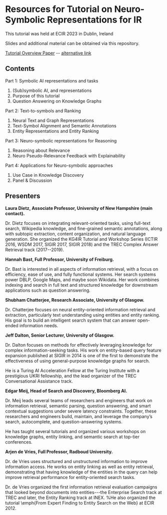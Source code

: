 # Resources for Tutorial on Neuro-Symbolic Representations for IR

This tutorial was held at ECIR 2023 in Dublin, Ireland


Slides and additional material can be obtained via this repository.


[Tutorial Overview Paper](https://dlnext.acm.org/doi/10.1007/978-3-031-28241-6_33?)  -- [alternative link](https://www.cs.unh.edu/~dietz/appendix/dietz2023neurosymbolic.pdf)

## Contents

Part 1: Symbolic AI representations and tasks 
   1. (Sub)symbolic AI, and representations
   2. Purpose of this tutorial
   3. Question Answering on Knowledge Graphs

Part 2:  Text-to-symbols and Ranking
   1. Neural Text and Graph Representations 
   2. Text-Symbol Alignment and Semantic Annotations
   3. Entity Representations and Entity Ranking

Part 3: Neuro-symbolic representations for Reasoning 
  1. Reasoning about  Relevance
  2. Neuro Pseudo-Relevance Feedback with Explainability

Part 4: Applications for Neuro-symbolic approaches
  1. Use Case in Knowledge Discovery
  2. Panel \& Discussion


## Presenters



**Laura Dietz, Associate Professor, University
of New Hampshire (main contact).**

Dr. Dietz focuses on integrating relevant-oriented tasks, using full-text search,  Wikipedia knowledge, and fine-grained semantic annotations, along with subtopic extraction, content organization, and natural language generation. She organized the KG4IR Tutorial and Workshop Series (ICTIR 2016, WSDM 2017, SIGIR 2017, SIGIR 2018) and the TREC Complex Answer Retrieval track (2017--2019).


**Hannah Bast, Full Professor, University of Freiburg.**

Dr. Bast is interested in all aspects of information retrieval, with a focus on efficiency, ease of use, and fully functional systems. Her search systems power DBLP, Google Maps, and maybe soon Wikidata.  Her work combines indexing and search in full text and structured knowledge for downstream applications such as question answering.



**Shubham Chatterjee, Research Associate, University of Glasgow.**

Dr. Chatterjee focuses on neural entity-oriented information retrieval and extraction, particularly text understanding using entities and entity ranking. 
His goal is to build an intelligent search system that can answer open-ended information needs.


**Jeff Dalton, Senior Lecturer, University of Glasgow.**

Dr. Dalton focuses on methods for effectively leveraging knowledge for complex information-seeking tasks. His work on entity-based query feature expansion published at SIGIR in 2014 is one of the first to demonstrate the effectiveness of using general-purpose knowledge graphs for search.

He is a Turing AI Acceleration Fellow at the Turing Institute with a prestigious UKRI fellowship, and the lead organizer of the TREC Conversational Assistance track.



**Edgar Meij, Head of Search and Discovery, Bloomberg AI.**

Dr. Meij leads several teams of researchers and engineers that work on information retrieval, semantic parsing, question answering, and smart contextual suggestions under severe latency constraints. Together, these researchers and engineers build, maintain, and leverage the company’s search, autocomplete, and question-answering systems. 

He has taught several tutorials and organized various workshops on knowledge graphs, entity linking, and semantic search at top-tier conferences.

**Arjen de Vries, Full Professor, Radboud University.**

Dr. de Vries uses structured and unstructured information to improve information access. He works on entity linking as well as entity retrieval, demonstrating that having knowledge of the entities in the query can help improve retrieval performance for entity-oriented search tasks.

Dr. de Vries organized the first information retrieval evaluation campaigns that looked beyond documents into entities---the Enterprise Search track at TREC and later, the Entity Ranking track at INEX. %He also organized the tutorial \emph{From Expert Finding to Entity Search on the Web} at ECIR 2012. 

